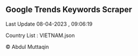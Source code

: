 

## Google Trends Keywords Scraper 
 
Last Update 08-04-2023 , 09:06:19

Country List :
VIETNAM.json



© Abdul Muttaqin 
